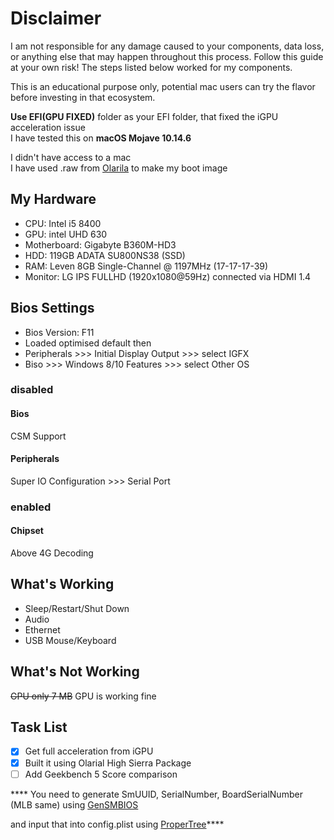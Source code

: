 # Disclaimer
I am not responsible for any damage caused to your components, data loss, or anything else that may happen throughout this process. Follow this guide at your own risk! The steps listed below worked for my components.

This is an educational purpose only, potential mac users can try the flavor before investing in that ecosystem.

**Use EFI(GPU FIXED)** folder as your EFI folder, that fixed the iGPU acceleration issue\
I have tested this on **macOS Mojave 10.14.6**

I didn't have access to a mac\
I have used .raw from [Olarila](https://www.olarila.com/topic/6278-new-vanilla-olarila-images/) to make my boot image

## My Hardware
- CPU: Intel i5 8400
- GPU: intel UHD 630
- Motherboard: Gigabyte B360M-HD3
- HDD: 119GB ADATA SU800NS38 (SSD)
- RAM: Leven 8GB Single-Channel @ 1197MHz (17-17-17-39)
- Monitor: LG IPS FULLHD (1920x1080@59Hz) connected via HDMI 1.4

## Bios Settings
- Bios Version: F11
- Loaded optimised default then
- Peripherals >>> Initial Display Output >>> select IGFX
- Biso >>> Windows 8/10 Features >>> select Other OS

### disabled
#### Bios
CSM Support
#### Peripherals
Super IO Configuration >>> Serial Port
### enabled
#### Chipset
Above 4G Decoding
## What's Working
- Sleep/Restart/Shut Down
- Audio
- Ethernet
- USB Mouse/Keyboard

## What's Not Working
~~GPU only 7 MB~~ GPU is working fine

## Task List

- [X] Get full acceleration from iGPU
- [X] Built it using Olarial High Sierra Package
- [ ] Add Geekbench 5 Score comparison

**** You need to generate SmUUID, SerialNumber, BoardSerialNumber (MLB same) using [GenSMBIOS](https://github.com/corpnewt/GenSMBIOS) 

and input that into config.plist using [ProperTree](https://github.com/corpnewt/ProperTree)****
